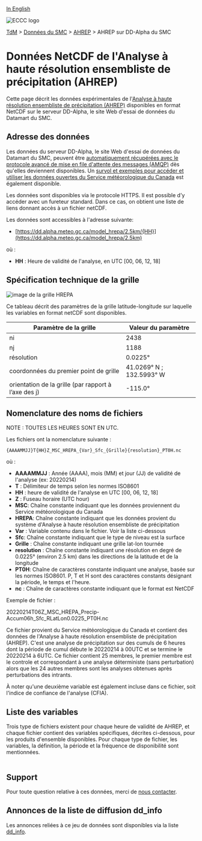 [In English](readme_hrepa-datamart_en.md)

![ECCC logo](../../img_eccc-logo.png)

[TdM](../../readme_fr.md) > [Données du SMC](../readme_fr.md) > [AHREP](readme_hrepa_fr.md) > AHREP sur DD-Alpha du SMC

# Données NetCDF de l'Analyse à haute résolution ensembliste de précipitation (AHREP)

Cette page décrit les données expérimentales de l'[Analyse à haute résolution ensembliste de précipitation (AHREP)](readme_hrepa_fr.md) disponibles en format NetCDF sur le serveur DD-Alpha, le site Web d'essai de données du Datamart du SMC.

## Adresse des données 

Les données du serveur DD-Alpha, le site Web d'essai de données du Datamart du SMC, peuvent être [automatiquement récupérées avec le protocole avancé de mise en file d'attente des messages (AMQP)](../../msc-datamart/amqp_fr.md) dès qu'elles deviennent disponibles. Un [survol et exemples pour accéder et utiliser les données ouvertes du Service météorologique du Canada](../../usage/readme_fr.md) est également disponible.

Les données sont disponibles via le protocole HTTPS. Il est possible d’y accéder avec un fureteur standard. Dans ce cas, on obtient une liste de liens donnant accès à un fichier netCDF. 

Les données sont accessibles à l'adresse suivante:

* [https://dd.alpha.meteo.gc.ca/model_hrepa/2.5km/{HH}](https://dd.alpha.meteo.gc.ca/model_hrepa/2.5km)

où :

* __HH__ : Heure de validité de l'analyse, en UTC [00, 06, 12, 18]

## Spécification technique de la grille

![image de la grille HREPA](https://collaboration.cmc.ec.gc.ca/cmc/cmos/public_doc/msc-data/nwp_hrepa/grille_hrepa.png)

Ce tableau décrit des paramètres de la grille latitude-longitude sur laquelle les variables en format netCDF sont disponibles.

| Paramètre de la grille                                          | Valeur du paramètre      |
|-----------------------------------------------------------------|--------------------------|
| ni                                                              | 2438                     |
| nj                                                              | 1188                     |
| résolution                                                      | 0.0225°                  |
| coordonnées du premier point de grille                          | 41.0269° N ; 132.5993° W |
| orientation de la grille (par rapport à l’axe des j)            | -115.0°                  |

## Nomenclature des noms de fichiers 

NOTE : TOUTES LES HEURES SONT EN UTC.

Les fichiers ont la nomenclature suivante :

`{AAAAMMJJ}T{HH}Z_MSC_HREPA_{Var}_Sfc_{Grille}{resolution}_PT0H.nc`

où : 

* __AAAAMMJJ__ : Année (AAAA), mois (MM) et jour (JJ) de validité de l'analyse (ex: 20220214)
* __T__ : Délimiteur de temps selon les normes ISO8601
* __HH__ : heure de validité de l'analyse en UTC [00, 06, 12, 18]
* __Z__ : Fuseau horaire (UTC hour)
* __MSC__: Chaîne constante indiquant que les données proviennent du Service météorologique du Canada 
* __HREPA__: Chaîne constante indiquant que les données provient du système d'Analyse à haute résolution ensembliste de précipitation
* __Var__ : Variable contenu dans le fichier. Voir la liste ci-dessous
* __Sfc__: Chaîne constante indiquant que le type de niveau est la surface
* __Grille__ : Chaîne constante indiquant une grille lat-lon tournée
* __resolution__ : Chaîne constante indiquant une résolution en degré de 0.0225° (environ 2.5 km) dans les directions de la latitude et de la longitude
* __PT0H__: Chaîne de caractères constante indiquant une analyse, basée sur les normes ISO8601. P, T et H sont des caractères constants désignant la période, le temps et l'heure.
* __nc__ : Chaîne de caractères constante indiquant que le format est NetCDF

Exemple de fichier :

20220214T06Z_MSC_HREPA_Precip-Accum06h_Sfc_RLatLon0.0225_PT0H.nc

Ce fichier provient du Service météorologique du Canada et contient des données de l'Analyse à haute résolution ensembliste de précipitation (AHREP). C'est une analyse de précipitation sur des cumuls de 6 heures dont la période de cumul débute le 20220214 à 00UTC et se termine le 20220214 à 6UTC. Ce fichier contient 25 membres, le premier membre est le controle et correspondant à une analyse déterministe (sans perturbation) alors que les 24 autres membres sont les analyses obtenues après perturbations des intrants.

À noter qu'une deuxième variable est également incluse dans ce fichier, soit l'indice de confiance de l'analyse (CFIA).

## Liste des variables

Trois type de fichiers existent pour chaque heure de validité de AHREP, et chaque fichier contient des variables spécifiques, décrites ci-dessous, pour les produits d'ensemble disponibles. Pour chaque type de fichier, les variables, la définition, la période et la fréquence de disponibilité sont mentionnées.

<table id="csv-table" class="display"></table>

<link href="https://cdn.jsdelivr.net/npm/simple-datatables@latest/dist/style.css" rel="stylesheet" type="text/css">
<script src="https://cdn.jsdelivr.net/npm/simple-datatables@latest"></script>
<script src="../../../js/variables_datatable.js" type="text/javascript"></script>
<script>
  loadTable("csv-table", "../../../assets/csv/HREPA_Variables-List_fr.csv");
</script>


## Support

Pour toute question relative à ces données, merci de [nous contacter](https://meteo.gc.ca/mainmenu/contact_us_f.html).

## Annonces de la liste de diffusion dd_info 

Les annonces reliées à ce jeu de données sont disponibles via la liste [dd_info](https://comm.collab.science.gc.ca/mailman3/postorius/lists/dd_info/).




























